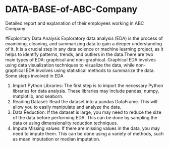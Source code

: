 # DATA-BASE-of-ABC-Company
Detailed report and explanation of their employees working in ABC Company

#Exploritary Data Analysis
   Exploratory data analysis (EDA) is the process of examining, cleaning, and summarizing data to gain a deeper understanding of it. It is a crucial step in any data science or machine learning project, as it helps to identify patterns, trends, and outliers in the data.There are two main types of EDA: graphical and non-graphical. Graphical EDA involves using data visualization techniques to visualize the data, while non-graphical EDA involves using statistical methods to summarize the data.
Some steps involved in EDA

1. Import Python Libraries:
           The first step is to import the necessary Python libraries for data analysis. These libraries may include pandas, numpy, matplotlib, and seaborn.
2. Reading Dataset:
      Read the dataset into a pandas DataFrame. This will allow you to easily manipulate and analyze the data.
3. Data Reduction:
     If the dataset is large, you may need to reduce the size of the data before performing EDA. This can be done by sampling the data or using dimensionality reduction techniques.
4. Impute Missing values:
     If there are missing values in the data, you may need to impute them. This can be done using a variety of methods, such as mean imputation or median imputation. 
